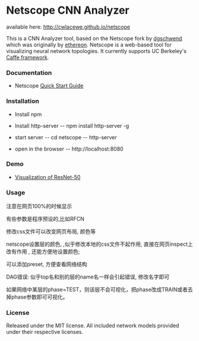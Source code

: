 # Netscope CNN Analyzer

available here: http://cwlacewe.github.io/netscope 

This is a CNN Analyzer tool, based on the Netscope fork by [dgschwend](https://github.com/dgschwend) which was originally by [ethereon](https://github.com/ethereon).
Netscope is a web-based tool for visualizing neural network topologies. It currently supports UC Berkeley's [Caffe framework](https://github.com/bvlc/caffe).

### Documentation
- Netscope [Quick Start Guide](http://cwlacewe.github.io/netscope/quickstart.html)

### Installation
- Install npm
- Install http-server
-- npm install http-server -g

- start server 
-- cd netscope
-- http-server

- open in the browser
-- http://localhost:8080

### Demo
- [Visualization of ResNet-50](http://cwlacewe.github.io/netscope/#/preset/resnet-50)

### Usage

注意在网页100%的时候显示

有些参数是程序预设的,比如RFCN

修改css文件可以改变网页布局, 颜色等

netscope设置层的颜色, ,似乎修改本地的css文件不起作用, 直接在网页inspect上改有作用 , 还能方便地设置颜色; 

可以添加preset, 方便查看网络结构

DAG错误: 似乎top名和别的层的name名一样会引起错误, 修改名字即可

如果网络中某层的phase=TEST，则该层不会可视化，把phase改成TRAIN或者去掉phase参数即可可视化。

### License

Released under the MIT license.
All included network models provided under their respective licenses.

